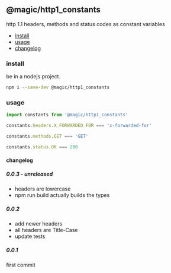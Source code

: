 ## @magic/http1_constants

http 1.1 headers, methods and status codes as constant variables

- [install](#install)
- [usage](#usage)
- [changelog](#changelog)

### <a name="install"></a>install

be in a nodejs project.

```bash
npm i --save-dev @magic/http1_constants
```

### <a name="usage"></a>usage

```javascript
import constants from '@magic/http1_constants'

constants.headers.X_FORWARDED_FOR === 'x-forwarded-for'

constants.methods.GET === 'GET'

constants.status.OK === 200
```

#### <a name="changelog"></a>changelog

##### 0.0.3 - unreleased

- headers are lowercase
- npm run build actually builds the types

##### 0.0.2

- add newer headers
- all headers are Title-Case
- update tests

##### 0.0.1

first commit
